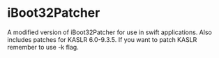 # iBoot32Patcher
A modified version of iBoot32Patcher for use in swift applications. Also includes patches for KASLR 6.0-9.3.5.
If you want to patch KASLR remember to use -k flag.
